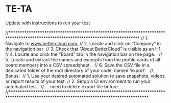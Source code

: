 # TE-TA
Update with instructions to run your test

//**********************************************************************************************************************************
// 1. Navigate to www.bettercloud.com 
// 2. Locate and click on “Company” in the navigation bar 
// 3. Check that “About BetterCloud” is visible as an H1.  
// 4. Locate and click the “Board” tab in the navigation bar on the page.  
// 5. Locate and extract the names and excerpts from the profile cards of all board members into a CSV spreadsheet.  
// 6. Save the CSV file in a dedicated folder of the root directory of your code, named ‘export’.  
// Bonus: 
// 1. Use your desired automated solution to save snapshots, videos, or report results of your test 
// 2. Setup a CI environment to run your automated test. 
//.....need to delete export file before....
//**************************************************************************************************************************************
